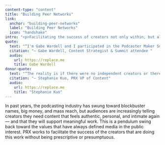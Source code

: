 ```yaml
---
content-type: "content"
title: "Building Peer Networks"
link:
  anchor: "building-peer-networks"
  label: "Building Peer Networks"
  icon: "handshake"
intro: "<p>Facilitating the success of creators not only within, but also beyond our direct portfolio underpins our commitment to media in the public interest. At Creator Summits, this year hosted by PRX with our partners KUT and KUTX in Austin, TX, and later, WABE in Atlanta, GA, we brought together hundreds of local audio makers to take a pulse of the local creator industry and learn from each other.</p>"
quote:
  text: "“I'm Gabe Wardell and I participated in the Podcaster Maker Summit. It was really a terrific opportunity and a terrific event. And the reason something like this is important is because independent makers need opportunities to really hone their skills and learn how to make quality content over time, right? What's happening right now is the barrier to entry for podcasting is super low, but the barrier to quality depends on people learning the processes and learning how to do it right. So I went into this event and I learned so much, and they led me through this amazing process that by the end of it, I had to reevaluate all the ideas I had going in. But now I know that I'm ready to deliver something of high quality that is built to last.”"
  citation: "— Gabe Wardell, Content Strategist & Summit attendee "
  audio:
    url: https://replace.me
    title: Gabe Wardell
donor-quote:
  text: "“The reality is if there were no independent creators or there were no creators, there would be no companies, there would be nothing that companies could do anything with. Right? And so, I don't want independent creators to look to companies or PRX, solely as the arbiters of taste and of the rules. Like, it's just such a wild west ecosystem that, I think that we can certainly be tent poles in the industry, but what I want most is for independent creators to know that other independent creators exist and that their biggest resource isn't that they get to talk to me is that they get to talk to each other. I want creators to know that the skills, the success, and the keys to success exist amongst themselves, and that we don't, and we can't be there for them all the time, but that we can certainly launch them in the right directions.”"
  citation: "— Stephanie Kuo, PRX VP of Content"
  audio:
    url: https://replace.me
    title: "Stephanie Kuo"
---
```


In past years, the podcasting industry has swung toward blockbuster names, big money, and mass reach, but audiences are increasingly telling creators they need content that feels authentic, personal, and intimate again — and that they will support meaningful work. This is a pendulum swing back toward the values that have always defined media in the public interest. PRX works to facilitate the success of the creators that are doing this work without being prescriptive or presumptuous.
